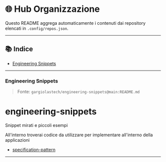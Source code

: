 <!-- ⚠️ AUTO-GENERATED FILE. DO NOT EDIT DIRECTLY. -->
# 🌐 Hub Organizzazione

Questo README aggrega automaticamente i contenuti dai repository elencati in `.config/repos.json`.

---

## 📚 Indice
- [Engineering Snippets](#engineering-snippets)

---

### Engineering Snippets

<!-- INCLUDE: gargiolastech/engineering-snippets@main:README.md -->
<!-- BEGIN INCLUDE: gargiolastech/engineering-snippets@main:README.md -->

> Fonte: `gargiolastech/engineering-snippets@main:README.md`

# engineering-snippets
Snippet mirati e piccoli esempi


All'interno troverai codice da utilizzare per implementare all'interno della applicazioni

- [specification-pattern](https://github.com/gargiolastech/engineering-snippets/tree/main/snippets/csharp/specification-pattern)

<!-- END INCLUDE: gargiolastech/engineering-snippets@main:README.md -->

---
